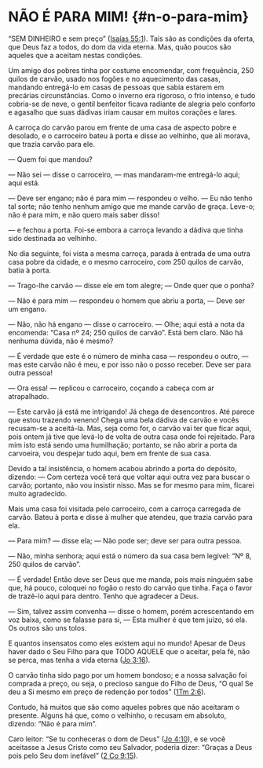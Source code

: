 # NÃO É PARA MIM! {#n-o-para-mim}

“SEM DINHEIRO e sem preço” ([Isaías 55:1](http://bibliaonline.com.br/acf/is/55/1)). Tais são as condições da oferta, que Deus faz a todos, do dom da vida eterna. Mas, quão poucos são aqueles que a aceitam nestas condições.

Um amigo dos pobres tinha por costume encomendar, com frequência, 250 quilos de carvão, usado nos fogões e no aquecimento das casas, mandando entregá-lo em casas de pessoas que sabia estarem em precárias circunstâncias. Como o inverno era rigoroso, o frio intenso, e tudo cobria-se de neve, o gentil benfeitor ficava radiante de alegria pelo conforto e agasalho que suas dádivas iriam causar em muitos corações e lares.

A carroça do carvão parou em frente de uma casa de aspecto pobre e desolado, e o carroceiro bateu à porta e disse ao velhinho, que ali morava, que trazia carvão para ele.

— Quem foi que mandou?

— Não sei — disse o carroceiro, — mas mandaram-me entregá-lo aqui; aqui está.

— Deve ser engano; não é para mim — respondeu o velho. — Eu não tenho tal sorte; não tenho nenhum amigo que me mande carvão de graça. Leve-o; não é para mim, e não quero mais saber disso!

— e fechou a porta. Foi-se embora a carroça levando a dádiva que tinha sido destinada ao velhinho.

No dia seguinte, foi vista a mesma carroça, parada à entrada de uma outra casa pobre da cidade, e o mesmo carroceiro, com 250 quilos de carvão, batia à porta.

— Trago-lhe carvão — disse ele em tom alegre; — Onde quer que o ponha?

— Não é para mim — respondeu o homem que abriu a porta, — Deve ser um engano.

— Não, não há engano — disse o carroceiro. — Olhe; aqui está a nota da encomenda: “Casa nº 24; 250 quilos de carvão”. Está bem claro. Não há nenhuma dúvida, não é mesmo?

— É verdade que este é o número de minha casa — respondeu o outro, — mas este carvão não é meu, e por isso não o posso receber. Deve ser para outra pessoa!

— Ora essa! — replicou o carroceiro, coçando a cabeça com ar atrapalhado.

— Este carvão já está me intrigando! Já chega de desencontros. Até parece que estou trazendo veneno! Chega uma bela dádiva de carvão e vocês recusam-se a aceitá-la. Mas, seja como for, o carvão vai ter que ficar aqui, pois ontem já tive que levá-lo de volta de outra casa onde foi rejeitado. Para mim isto está sendo uma humilhação; portanto, se não abrir a porta da carvoeira, vou despejar tudo aqui, bem em frente de sua casa.

Devido a tal insistência, o homem acabou abrindo a porta do depósito, dizendo: — Com certeza você terá que voltar aqui outra vez para buscar o carvão; portanto, não vou insistir nisso. Mas se for mesmo para mim, ficarei muito agradecido.

Mais uma casa foi visitada pelo carroceiro, com a carroça carregada de carvão. Bateu à porta e disse à mulher que atendeu, que trazia carvão para ela.

— Para mim? — disse ela; — Não pode ser; deve ser para outra pessoa.

— Não, minha senhora; aqui está o número da sua casa bem legível: “Nº 8, 250 quilos de carvão”.

— É verdade! Então deve ser Deus que me manda, pois mais ninguém sabe que, há pouco, coloquei no fogão o resto do carvão que tinha. Faça o favor de trazê-lo aqui para dentro. Tenho que agradecer a Deus.

— Sim, talvez assim convenha — disse o homem, porém acrescentando em voz baixa, como se falasse para si, — Esta mulher é que tem juízo, só ela. Os outros são uns tolos.

E quantos insensatos como eles existem aqui no mundo! Apesar de Deus haver dado o Seu Filho para que TODO AQUELE que o aceitar, pela fé, não se perca, mas tenha a vida eterna ([Jo 3:16](http://bibliaonline.com.br/acf/jo/3/16)).

O carvão tinha sido pago por um homem bondoso; e a nossa salvação foi comprada a preço, ou seja, o precioso sangue do Filho de Deus, “O qual Se deu a Si mesmo em preço de redenção por todos” ([1Tm 2:6](http://bibliaonline.com.br/acf/1tm/2/6)).

Contudo, há muitos que são como aqueles pobres que não aceitaram o presente. Alguns há que, como o velhinho, o recusam em absoluto, dizendo: “Não é para mim”.

Caro leitor: “Se tu conheceras o dom de Deus” ([Jo 4:10](http://bibliaonline.com.br/acf/jo/4/10)), e se você aceitasse a Jesus Cristo como seu Salvador, poderia dizer: “Graças a Deus pois pelo Seu dom inefável” ([2 Co 9:15](http://bibliaonline.com.br/acf/2co/9/15)).